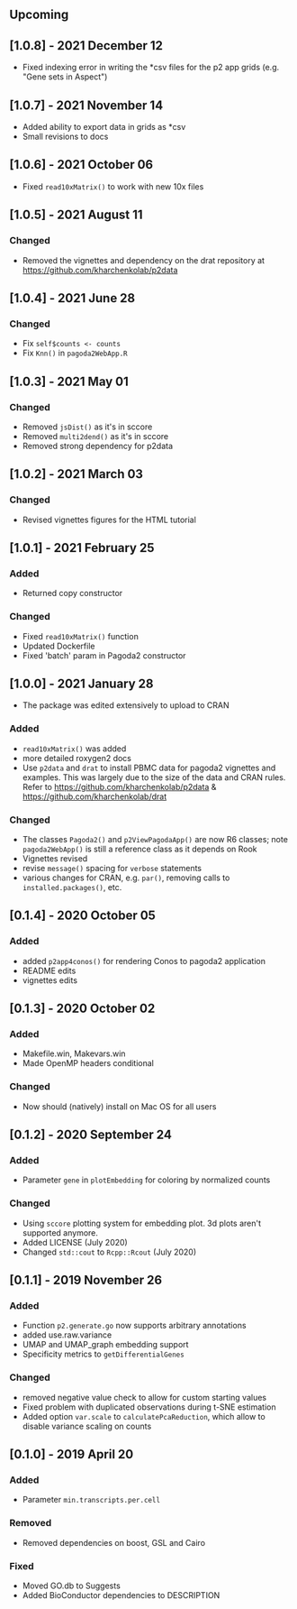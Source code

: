 ## Upcoming

## [1.0.8] - 2021 December 12

- Fixed indexing error in writing the *csv files for the p2 app grids (e.g. "Gene sets in Aspect")


## [1.0.7] - 2021 November 14

- Added ability to export data in grids as *csv
- Small revisions to docs

## [1.0.6] - 2021 October 06

- Fixed `read10xMatrix()` to work with new 10x files

## [1.0.5] - 2021 August 11

### Changed

- Removed the vignettes and dependency on the drat repository at https://github.com/kharchenkolab/p2data

## [1.0.4] - 2021 June 28

### Changed

- Fix `self$counts <- counts`
- Fix `Knn()` in `pagoda2WebApp.R`

## [1.0.3] - 2021 May 01

### Changed

- Removed `jsDist()` as it's in sccore
- Removed `multi2dend()` as it's in sccore
- Removed strong dependency for p2data

## [1.0.2] - 2021 March 03

### Changed

- Revised vignettes figures for the HTML tutorial

## [1.0.1] - 2021 February 25

### Added
- Returned copy constructor

### Changed
- Fixed `read10xMatrix()` function
- Updated Dockerfile
- Fixed 'batch' param in Pagoda2 constructor

## [1.0.0] - 2021 January 28
- The package was edited extensively to upload to CRAN

### Added
- `read10xMatrix()` was added
- more detailed roxygen2 docs
- Use `p2data` and `drat` to install PBMC data for pagoda2 vignettes and examples. This was largely due to the size of the data and CRAN rules. Refer to https://github.com/kharchenkolab/p2data & https://github.com/kharchenkolab/drat

### Changed
- The classes `Pagoda2()` and `p2ViewPagodaApp()` are now R6 classes; note `pagoda2WebApp()` is still a reference class as it depends on Rook
- Vignettes revised
- revise `message()` spacing for `verbose` statements
- various changes for CRAN, e.g. `par()`, removing calls to `installed.packages()`, etc.

## [0.1.4] - 2020 October 05

### Added
- added `p2app4conos()` for rendering Conos to pagoda2 application
- README edits
- vignettes edits

## [0.1.3] - 2020 October 02

### Added
- Makefile.win, Makevars.win
- Made OpenMP headers conditional

### Changed
- Now should (natively) install on Mac OS for all users

## [0.1.2] - 2020 September 24

### Added

- Parameter `gene` in `plotEmbedding` for coloring by normalized counts

### Changed

- Using `sccore` plotting system for embedding plot. 3d plots aren't supported anymore.
- Added LICENSE (July 2020)
- Changed `std::cout` to `Rcpp::Rcout` (July 2020)

## [0.1.1] - 2019 November 26

### Added

- Function `p2.generate.go` now supports arbitrary annotations
- added use.raw.variance
- UMAP and UMAP_graph embedding support
- Specificity metrics to `getDifferentialGenes`

### Changed

- removed negative value check to allow for custom starting values
- Fixed problem with duplicated observations during t-SNE estimation
- Added option `var.scale` to `calculatePcaReduction`, which allow to disable variance scaling on counts

## [0.1.0] - 2019 April 20

### Added

- Parameter `min.transcripts.per.cell`

### Removed

- Removed dependencies on boost, GSL and Cairo

### Fixed

- Moved GO.db to Suggests
- Added BioConductor dependencies to DESCRIPTION
